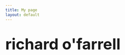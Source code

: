 ```yaml
---
title: My page
layout: default
---
```


# <span class="main" style="font-size: clamp(28px, 6vw, 48px);">richard o'farrell</span>
